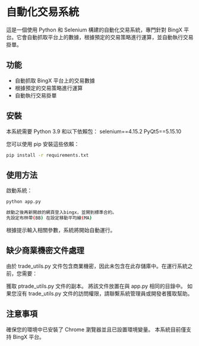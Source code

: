 # 自動化交易系統

這是一個使用 Python 和 Selenium 構建的自動化交易系統，專門針對 BingX 平台。它會自動抓取平台上的數據，根據預定的交易策略進行運算，並自動執行交易掛單。

## 功能

- 自動抓取 BingX 平台上的交易數據
- 根據預定的交易策略進行運算
- 自動執行交易掛單

## 安裝

本系統需要 Python 3.9 和以下依賴包：
selenium==4.15.2
PyQt5==5.15.10

您可以使用 pip 安裝這些依賴：

```bash
pip install -r requirements.txt
```

## 使用方法

啟動系統：

```bash
python app.py

啟動之後再新開啟的網頁登入bingx，並開到標準合約。
先設定布林帶(BB) 在設定移動平均線(MA)
```

根據提示輸入相關參數，系統將開始自動運行。

## 缺少商業機密文件處理

由於 trade_utils.py 文件包含商業機密，因此未包含在此存儲庫中。在運行系統之前，您需要：

獲取 ptrade_utils.py 文件的副本。
將該文件放置在與 app.py 相同的目錄中。
如果您沒有 trade_utils.py 文件的訪問權限，請聯繫系統管理員或開發者獲取幫助。

## 注意事項

確保您的環境中已安裝了 Chrome 瀏覽器並且已設置環境變量。
本系統目前僅支持 BingX 平台。
